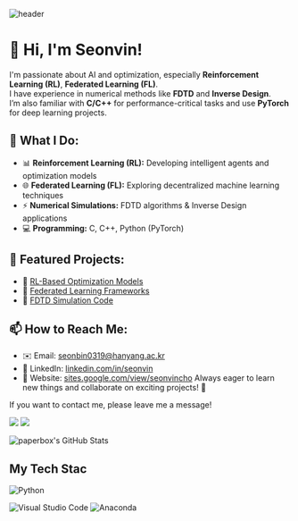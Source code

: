 ![header](https://capsule-render.vercel.app/api?type=waving&color=timeGradient&height=200&section=header&text=Seonvin%20Cho&fontSize=60&fontAlign=70)

# 👋 Hi, I'm Seonvin!

I'm passionate about AI and optimization, especially **Reinforcement Learning (RL)**, **Federated Learning (FL)**.  
I have experience in numerical methods like **FDTD** and **Inverse Design**.  
I’m also familiar with **C/C++** for performance-critical tasks and use **PyTorch** for deep learning projects.

## 🚀 What I Do:
- 📊 **Reinforcement Learning (RL):** Developing intelligent agents and optimization models
- 🌐 **Federated Learning (FL):** Exploring decentralized machine learning techniques
- ⚡ **Numerical Simulations:** FDTD algorithms & Inverse Design applications
- 💻 **Programming:** C, C++, Python (PyTorch)

## 📂 Featured Projects:
- 🔗 [RL-Based Optimization Models](https://github.com/seonvin/RL-Optimization)
- 🔗 [Federated Learning Frameworks](https://github.com/seonvin/FL-Frameworks)
- 🔗 [FDTD Simulation Code](https://github.com/seonvin/FDTD-Simulations)

## 📫 How to Reach Me:
- ✉️ Email: seonbin0319@hanyang.ac.kr
- 🔗 LinkedIn: [linkedin.com/in/seonvin](https://www.linkedin.com/in/%EC%84%A0%EB%B9%88-%EC%A1%B0-0b7b59219/)
- 🔗 Website: [sites.google.com/view/seonvincho](https://sites.google.com/view/seonvincho/home?authuser=0)
Always eager to learn new things and collaborate on exciting projects! 🚀

If you want to contact me, please leave me a message!
<p>
  <a href="mailto:pureum0319@gmail.com" target="_blank"><img src="https://img.shields.io/badge/pureum0319@gmail.com-EA4335?style=flat-square&logo=Gmail&logoColor=white"/></a>
  <a href="https://www.instagram.com/seon_lit_bin0319/"><img src=https://img.shields.io/badge/Instagram-2EFE2E.svg?style=flat-squar&logo=Instagram&logoColor=%2361DAFB/></a>

![paperbox's GitHub Stats](https://github-readme-stats.vercel.app/api?username=seonvin0319&show_icons=true&count_private=true&theme=buefy)


## My Tech Stac
![Python](https://img.shields.io/badge/python-3fe7e2.svg?style=for-the-badge&logo=python&logoColor=ffdd54) 
  

![Visual Studio Code](https://img.shields.io/badge/Visual%20Studio%20Code-0078d7.svg?style=for-the-badge&logo=visual-studio-code&logoColor=white)  ![Anaconda](https://img.shields.io/badge/Anaconda-3FFC2A.svg?style=for-the-badge&logo=anaconda&logoColor=white)
